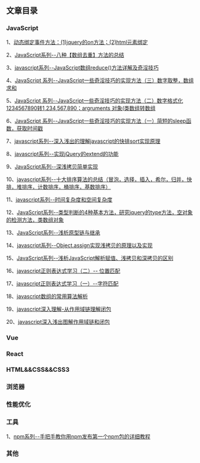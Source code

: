 ## 文章目录
### JavaScript
1、[动态绑定事件方法：(1)jquery的on方法；(2)html元素绑定](http://www.chengxinsong.cn/post/81)

2、[JavaScript系列--八种【数组去重】方法的总结](http://www.chengxinsong.cn/post/73)

3、[javascript系列--JavaScript数组reduce()方法详解及奇淫技巧](http://www.chengxinsong.cn/post/67)

4、[JavaScript 系列--JavaScript一些奇淫技巧的实现方法（三）数字取整，数组求和](https://www.cnblogs.com/chengxs/p/10985513.html)

5、[JavaScript 系列--JavaScript一些奇淫技巧的实现方法（二）数字格式化 1234567890转1,234,567,890；argruments 对象(类数组转数组](http://www.chengxinsong.cn/post/62)

6、[JavaScript 系列--JavaScript一些奇淫技巧的实现方法（一）简短的sleep函数，获取时间戳](http://www.chengxinsong.cn/post/61)

7、[javascript系列--深入浅出的理解javascript的快排sort实现原理](http://www.chengxinsong.cn/post/60)

8、[javascript系列--实现jQuery的extend的功能](http://www.chengxinsong.cn/post/59)

9、[JavaScript系列--深浅拷贝简单实现](http://www.chengxinsong.cn/post/58)

10、[javascript系列--十大排序算法的总结（冒泡，选择，插入，希尔，归并，快排，堆排序，计数排序，桶排序，基数排序）](http://www.chengxinsong.cn/post/56)

11、[javascript系列--时间复杂度和空间复杂度](http://www.chengxinsong.cn/post/55)

12、[JavaScript系列--类型判断的4种基本方法，研究jquery的type方法，空对象的检测方法，类数组对象](http://www.chengxinsong.cn/post/54)

13、[JavaScript系列--浅析原型链与继承](http://www.chengxinsong.cn/post/45)

14、[javascript系列--Object.assign实现浅拷贝的原理以及实现](http://www.chengxinsong.cn/post/43)

15、[JavaScript系列--浅析JavaScript解析赋值、浅拷贝和深拷贝的区别](http://www.chengxinsong.cn/post/42)

16、[javascript正则表达式学习（二）-- 位置匹配](http://www.chengxinsong.cn/post/41)

17、[javascript正则表达式学习（一）--字符匹配](http://www.chengxinsong.cn/post/39)

18、[javascript数组的常用算法解析](http://www.chengxinsong.cn/post/37)

19、[javascript深入理解-从作用域链理解闭包](http://www.chengxinsong.cn/post/31)

20、[javascript深入浅出图解作用域链和闭包](http://www.chengxinsong.cn/post/30)

### Vue

### React


### HTML&&CSS&&CSS3

### 浏览器

### 性能优化

### 工具
1、[npm系列--手把手教你用npm发布第一个npm包的详细教程](http://www.chengxinsong.cn/post/44)


### 其他
